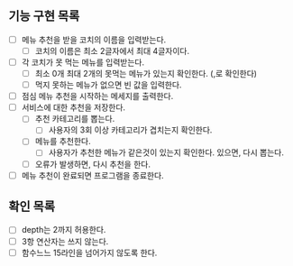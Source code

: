 ## 기능 구현 목록
- [ ] 메뉴 추천을 받을 코치의 이름을 입력받는다. 
  - [ ] 코치의 이름은 최소 2글자에서 최대 4글자이다. 
- [ ] 각 코치가 못 먹는 메뉴를 입력받는다. 
  - [ ] 최소 0개 최대 2개의 못먹는 메뉴가 있는지 확인한다. (,로 확인한다)
  - [ ] 먹지 못하는 메뉴가 없으면 빈 값을 입력한다. 
- [ ] 점심 메뉴 추천을 시작하는 메세지를 출력한다. 
- [ ] 서비스에 대한 추천을 저장한다.
  - [ ] 추천 카테고리를 뽑는다. 
    - [ ] 사용자의 3회 이상 카테고리가 겹치는지 확인한다.
  - [ ] 메뉴를 추천한다. 
    - [ ] 사용자가 추천한 메뉴가 같은것이 있는지 확인한다. 있으면, 다시 뽑는다. 
  - [ ] 오류가 발생하면, 다시 추천을 한다.
- [ ] 메뉴 추천이 완료되면 프로그램을 종료한다. 

## 확인 목록
- [ ] depth는 2까지 허용한다. 
- [ ] 3항 연산자는 쓰지 않는다. 
- [ ] 함수느느 15라인을 넘어가지 않도록 한다. 
